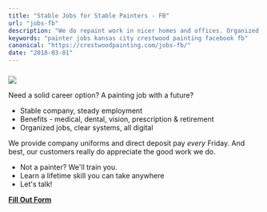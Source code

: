 ```yaml
---
title: "Stable Jobs for Stable Painters - FB"
url: "jobs-fb"
description: "We do repaint work in nicer homes and offices. Organized jobs, great co-workers - and our customers rave. Check us out if you like stable."
keywords: "painter jobs kansas city crestwood painting facebook fb"
canonical: "https://crestwoodpainting.com/jobs-fb/"
date: "2018-03-01"
---
```


###

![](/images/Green-transparent.jpg)

Need a solid career option? A painting job with a future?

- Stable company, steady employment
- Benefits - medical, dental, vision, prescription & retirement
- Organized jobs, clear systems, all digital

We provide company uniforms and direct deposit pay _every_ Friday. And best, our customers really do appreciate the good work we do.

- Not a painter? We'll train you.
- Learn a lifetime skill you can take anywhere
- Let's talk!

[**Fill Out Form**](https://docs.google.com/forms/d/e/1FAIpQLSfGuW3YriSLpyvOSKP_UGyq7XpJ-WOCX1n_rUdQUw9KtCPBuA/viewform?usp=sf_link)

